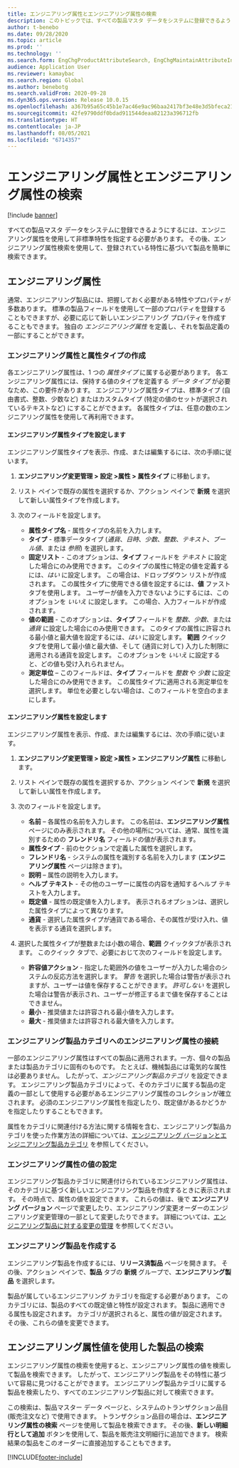 ```yaml
---
title: エンジニアリング属性とエンジニアリング属性の検索
description: このトピックでは、すべての製品マスタ データをシステムに登録できるようにするために、エンジニアリング属性を使用して非標準特性を指定する方法について説明します。 また、エンジニアリング属性検索を使用して、登録されている特性に基づいて製品を簡単に検索する方法についても説明します。
author: t-benebo
ms.date: 09/28/2020
ms.topic: article
ms.prod: ''
ms.technology: ''
ms.search.form: EngChgProductAttributeSearch, EngChgMaintainAttributeInheritance, EngChgAttribute
audience: Application User
ms.reviewer: kamaybac
ms.search.region: Global
ms.author: benebotg
ms.search.validFrom: 2020-09-28
ms.dyn365.ops.version: Release 10.0.15
ms.openlocfilehash: a367b95a65c45b1e7ac46e9ac96baa2417bf3e48e3d5bfeca21c82cc8c427c24
ms.sourcegitcommit: 42fe9790ddf0bdad911544deaa82123a396712fb
ms.translationtype: HT
ms.contentlocale: ja-JP
ms.lasthandoff: 08/05/2021
ms.locfileid: "6714357"
---
```

# <a name="engineering-attributes-and-engineering-attribute-search"></a>エンジニアリング属性とエンジニアリング属性の検索

[!include [banner](../includes/banner.md)]

すべての製品マスタ データをシステムに登録できるようにするには、エンジニアリング属性を使用して非標準特性を指定する必要があります。 その後、エンジニアリング属性検索を使用して、登録されている特性に基づいて製品を簡単に検索できます。

## <a name="engineering-attributes"></a>エンジニアリング属性

通常、エンジニアリング製品には、把握しておく必要がある特性やプロパティが多数あります。 標準の製品フィールドを使用して一部のプロパティを登録することもできますが、必要に応じて新しいエンジニアリング プロパティを作成することもできます。 独自の *エンジニアリング属性* を定義し、それを製品定義の一部にすることができます。

### <a name="create-engineering-attributes-and-attribute-types"></a>エンジニアリング属性と属性タイプの作成

各エンジニアリング属性は、1 つの *属性タイプ* に属する必要があります。 各エンジニアリング属性には、保持する値のタイプを定義する *データ タイプ* が必要なため、この要件があります。 エンジニアリング属性タイプは、標準タイプ (自由書式、整数、少数など) またはカスタムタイプ (特定の値のセットが選択されているテキストなど) にすることができます。 各属性タイプは、任意の数のエンジニアリング属性を使用して再利用できます。

#### <a name="set-up-engineering-attribute-types"></a>エンジニアリング属性タイプを設定します

エンジニアリング属性タイプを表示、作成、または編集するには、次の手順に従います。

1. **エンジニアリング変更管理 \> 設定 \>属性 \> 属性タイプ** に移動します。
1. リスト ペインで既存の属性を選択するか、アクション ペインで **新規** を選択して新しい属性タイプを作成します。
1. 次のフィールドを設定します。

    - **属性タイプ名** - 属性タイプの名前を入力します。
    - **タイプ** - 標準データタイプ (*通貨*、*日時*、*少数*、*整数*、*テキスト*、*ブール値*、または *参照*) を選択します。
    - **固定リスト** - このオプションは、**タイプ** フィールドを *テキスト* に設定した場合にのみ使用できます。 このタイプの属性に特定の値を定義するには、*はい* に設定します。 この場合は、ドロップダウン リストが作成されます。 この属性タイプに使用できる値を設定するには、**値** ファストタブを使用します。 ユーザーが値を入力できないようにするには、このオプションを *いいえ* に設定します。 この場合、入力フィールドが作成されます。
    - **値の範囲** - このオプションは、**タイプ** フィールドを *整数*、*少数*、または *通貨* に設定した場合にのみ使用できます。 このタイプの属性に許容される最小値と最大値を設定するには、*はい* に設定します。 **範囲** クイックタブを使用して最小値と最大値、そして (通貨に対して) 入力した制限に適用される通貨を設定します。 このオプションを *いいえ* に設定すると、どの値も受け入れられません。 
    - **測定単位** – このフィールドは、**タイプ** フィールドを *整数* や *少数* に設定した場合にのみ使用できます。 この属性タイプに適用される測定単位を選択します。 単位を必要としない場合は、このフィールドを空白のままにします。

#### <a name="set-up-engineering-attributes"></a>エンジニアリング属性を設定します

エンジニアリング属性を表示、作成、または編集するには、次の手順に従います。

1. **エンジニアリング変更管理 \> 設定 \>属性 \> エンジニアリング属性** に移動します。
1. リスト ペインで既存の属性を選択するか、アクション ペインで **新規** を選択して新しい属性を作成します。
1. 次のフィールドを設定します。

    - **名前** – 各属性の名前を入力します。 この名前は、**エンジニアリング属性** ページにのみ表示されます。 その他の場所については、通常、属性を識別するための **フレンドリ名** フィールドの値が表示されます。
    - **属性タイプ** - 前のセクションで定義した属性を選択します。
    - **フレンドリ名** - システムの属性を識別する名前を入力します (**エンジニアリング属性** ページは除きます)。 
    - **説明** – 属性の説明を入力します。
    - **ヘルプ テキスト** - その他のユーザーに属性の内容を通知するヘルプ テキストを入力します。
    - **既定値** - 属性の既定値を入力します。 表示されるオプションは、選択した属性タイプによって異なります。
    - **通貨** - 選択した属性タイプが通貨である場合、その属性が受け入れ、値を表示する通貨を選択します。

1. 選択した属性タイプが整数または小数の場合、**範囲** クイックタブが表示されます。 このクイック タブで、必要におじて次のフィールドを設定します。

    - **許容値アクション** - 指定した範囲外の値をユーザーが入力した場合のシステムの反応方法を選択します。 *警告* を選択した場合は警告が表示されますが、ユーザーは値を保存することができます。 *許可しない* を選択した場合は警告が表示され、ユーザーが修正するまで値を保存することはできません。
    - **最小** - 推奨値または許容される最小値を入力します。
    - **最大** - 推奨値または許容される最大値を入力します。

### <a name="connect-engineering-attributes-to-an-engineering-product-category"></a>エンジニアリング製品カテゴリへのエンジニアリング属性の接続

一部のエンジニアリング属性はすべての製品に適用されます。一方、個々の製品または製品カテゴリに固有のものです。 たとえば、機械製品には電気的な属性は必要ありません。 したがって、*エンジニアリング製品カテゴリ* を設定できます。 エンジニアリング製品カテゴリによって、そのカテゴリに属する製品の定義の一部として使用する必要があるエンジニアリング属性のコレクションが確立されます。 必須のエンジニアリング属性を指定したり、既定値があるかどうかを指定したりすることもできます。

属性をカテゴリに関連付ける方法に関する情報を含む、エンジニアリング製品カテゴリを使った作業方法の詳細については、[エンジニアリング バージョンとエンジニアリング製品カテゴリ](engineering-versions-product-category.md) を参照してください。

### <a name="set-values-for-engineering-attributes"></a>エンジニアリング属性の値の設定

エンジニアリング製品カテゴリに関連付けられているエンジニアリング属性は、そのカテゴリに基づく新しいエンジニアリング製品を作成するときに表示されます。 その時点で、属性の値を設定できます。 これらの値は、後で **エンジニアリング バージョン** ページで変更したり、エンジニアリング変更オーダーのエンジニアリング変更管理の一部として変更したりできます。 詳細については、[エンジニアリング製品に対する変更の管理](engineering-change-management.md) を参照してください。

### <a name="create-an-engineering-product"></a>エンジニアリング製品を作成する

エンジニアリング製品を作成するには、**リリース済製品** ページを開きます。 その後、アクション ペインで、**製品** タブの **新規** グループで、**エンジニアリング製品** を選択します。

製品が属しているエンジニアリング カテゴリを指定する必要があります。 このカテゴリには、製品のすべての既定値と特性が設定されます。 製品に適用できる属性も設定されます。 カテゴリが選択されると、属性の値が設定されます。 その後、これらの値を変更できます。

## <a name="search-for-products-by-using-engineering-attribute-values"></a>エンジニアリング属性値を使用した製品の検索

エンジニアリング属性の検索を使用すると、エンジニアリング属性の値を検索して製品を検索できます。 したがって、エンジニアリング製品をその特性に基づいて容易に見つけることができます。 エンジニアリング製品カテゴリに属する製品を検索したり、すべてのエンジニアリング製品に対して検索できます。

この検索は、製品マスター データ ページと、システムのトランザクション品目 (販売注文など) で使用できます。 トランザクション品目の場合は、**エンジニアリング属性の検索** ページを使用して製品を検索できます。 その後、**新しい明細行として追加** ボタンを使用して、製品を販売注文明細行に追加できます。 検索結果の製品をこのオーダーに直接追加することもできます。


[!INCLUDE[footer-include](../../includes/footer-banner.md)]